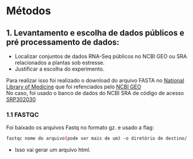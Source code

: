 # Métodos<br>

## 1. Levantamento e escolha de dados públicos e pré processamento de dados:<br>
 - Localizar conjuntos de dados RNA-Seq públicos no NCBI GEO ou SRA relacionados a
plantas sob estresse.
 - Justificar a escolha do experimento.

Para realizar isso foi realizado o download do arquivo FASTA no [National Library of Medicine](https://trace.ncbi.nlm.nih.gov/Traces/index.html?view=run_browser&acc=SRR30542639&display=download) que foi refenciados pelo [NCBI GEO](https://www.ncbi.nlm.nih.gov/geo/query/acc.cgi?acc=GSE276295)<br>
No caso, foi usado o banco de dados do NCBI SRA de código de acesso [SRP302030](https://www.ncbi.nlm.nih.gov/sra/?term=SRP302030.)

### 1.1 FASTQC
Foi baixado os arquivos Fastq no formato gz. e usado a flag:<br>
```bash
fastqc nome do arquivo(pode ser mais de um) -o diretório de destino/
```

 - Isso vai gerar um arquivo html. 



